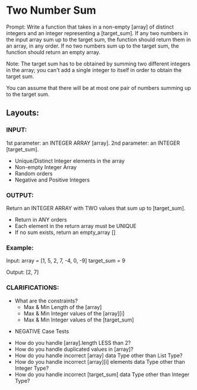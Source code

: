 # Two Number Sum
Prompt: Write a function that takes in a non-empty [array] of distinct integers and an integer representing a [target_sum]. If any two numbers in the input array sum up to the target sum, the function should return them in an array, in any order. If no two numbers sum up to the target sum, the function should return an empty
array.

Note: The target sum has to be obtained by summing two different integers in the array; you can't add a single integer to itself in order to obtain the target sum.

You can assume that there will be at most one pair of numbers summing up to the target sum.
<br>

## Layouts:

### INPUT:
1st parameter: an INTEGER ARRAY [array].
2nd parameter: an INTEGER [target_sum].
* Unique/Distinct Integer elements in the array
* Non-empty Integer Array
* Random orders
* Negative and Positive Integers

### OUTPUT:
Return an INTEGER ARRAY with TWO values that sum up to [target_sum].
* Return in ANY orders
* Each element in the return array must be UNIQUE
* If no sum exists, return an empty_array []

### Example:
Input:
array = [1, 5, 2, 7, -4, 0, -9]
target_sum = 9

Output:
[2, 7]

### CLARIFICATIONS:
- What are the constraints?
  - Max & Min Length of the [array]
  - Max & Min Integer values of the [array][i]
  - Max & Min Integer values of the [target_sum]

* NEGATIVE Case Tests
- How do you handle [array].length LESS than 2?
- How do you handle duplicated values in [array]?
- How do you handle incorrect [array] data Type other than List Type?
- How do you handle incorrect [array][i] elements data Type other than Integer Type?
- How do you handle incorrect [target_sum] data Type other than Integer Type?

